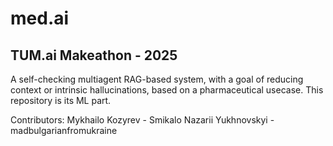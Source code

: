 # med.ai
## TUM.ai Makeathon - 2025
A self-checking multiagent RAG-based system, with a goal of reducing context or intrinsic hallucinations, based on a pharmaceutical usecase. This repository is its ML part. 

Contributors:
Mykhailo Kozyrev - Smikalo
Nazarii Yukhnovskyi - madbulgarianfromukraine

